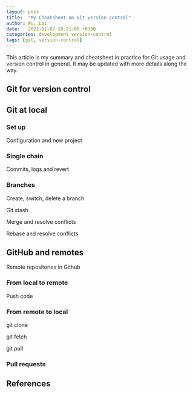```yaml
---
layout: post
title:  "My Cheatsheet on Git version control"
author: Wu, Lei
date:   2021-01-07 10:21:00 +0300
categories: development version-control
tags: [git, version-control]
---
```


This article is my summary and cheatsheet in practice for Git usage and version control in general. It may be updated with more details along the way.

## Git for version control

## Git at local

### Set up

Configuration and new project

### Single chain

Commits, logs and revert

### Branches

Create, switch, delete a branch

Git stash

Merge and resolve conflicts

Rebase and resolve conflicts

## GitHub and remotes

Remote repositories in Github

### From local to remote

Push code

### From remote to local

git clone

git fetch

git pull

### Pull requests

## References